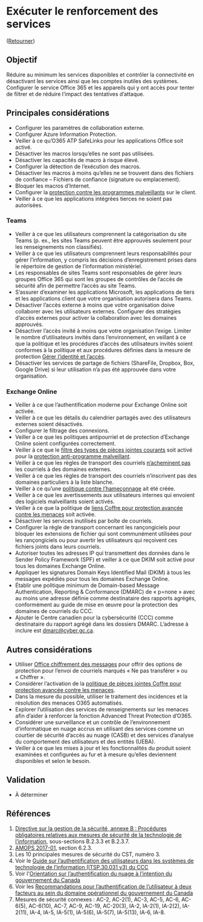 # Exécuter le renforcement des services

([Retourner](README.md#mesures-de-sécurité-initiales))

## Objectif

Réduire au minimum les services disponibles et contrôler la connectivité en désactivant les services ainsi que les comptes inutiles des systèmes. Configurer le service Office 365 et les appareils qui y ont accès pour tenter de filtrer et de réduire l’impact des tentatives d’attaque.

## Principales considérations

* Configurer les paramètres de collaboration externe.
* Configurer Azure Information Protection.
* Veiller à ce qu’O365 ATP SafeLinks pour les applications Office soit activé.
* Désactiver les macros lorsqu’elles ne sont pas utilisées.
* Désactiver les capacités de macro à risque élevé.
* Configurer la détection de l’exécution des macros.
* Désactiver les macros à moins qu’elles ne se trouvent dans des fichiers de confiance – Fichiers de confiance (signature ou emplacement).
* Bloquer les macros d’Internet.
* Configurer la [protection contre les programmes malveillants](https://docs.microsoft.com/fr-ca/microsoft-365/security/office-365-security/anti-malware-protection?view=o365-worldwide) sur le client.
* Veiller à ce que les applications intégrées tierces ne soient pas autorisées.

### Teams

* Veiller à ce que les utilisateurs comprennent la catégorisation du site Teams (p. ex., les sites Teams peuvent être approuvés seulement pour les renseignements non classifiés).
* Veiller à ce que les utilisateurs comprennent leurs responsabilités pour gérer l’information, y compris les décisions d’enregistrement prises dans le répertoire de gestion de l’information ministériel.
* Les responsables de sites Teams sont responsables de gérer leurs groupes Office 365 qui sont les groupes de contrôles de l’accès de sécurité afin de permettre l’accès au site Teams.
* S’assurer d’examiner les applications Microsoft, les applications de tiers et les applications client que votre organisation autorisera dans Teams.
* Désactiver l’accès externe à moins que votre organisation doive collaborer avec les utilisateurs externes. Configurer des stratégies d’accès externes pour activer la collaboration avec les domaines approuvés.
* Désactiver l’accès invité à moins que votre organisation l’exige. Limiter le nombre d’utilisateurs invités dans l’environnement, en veillant à ce que la politique et les procédures d’accès des utilisateurs invités soient conformes à la politique et aux procédures définies dans la mesure de protection [Gérer l’identité et l’accès](https://canada-ca.github.io/cloud-guardrails-O365/FR/01_Manage-Identity-Access.html).
* Désactiver les services de partage de fichiers (ShareFile, Dropbox, Box, Google Drive) si leur utilisation n’a pas été approuvée dans votre organisation.

### Exchange Online

* Veiller à ce que l’authentification moderne pour Exchange Online soit activée.
* Veiller à ce que les détails du calendrier partagés avec des utilisateurs externes soient désactivés.
* Configurer le filtrage des connexions.
* Veiller à ce que les politiques antipourriel et de protection d’Exchange Online soient configurées correctement.
* Veiller à ce que le [filtre des types de pièces jointes courants](https://docs.microsoft.com/fr-ca/exchange/security-and-compliance/mail-flow-rules/common-attachment-blocking-scenarios) soit activé pour la [protection anti-programme malveillant](https://docs.microsoft.com/fr-ca/microsoft-365/security/office-365-security/anti-malware-protection?view=o365-worldwide).
* Veiller à ce que les règles de transport des courriels [n’acheminent pas](https://docs.microsoft.com/fr-ca/microsoft-365/admin/security-and-compliance/secure-your-business-data?view=o365-worldwide) les courriels à des domaines externes.
* Veiller à ce que les règles de transport des courriels n’inscrivent pas des domaines particuliers à la liste blanche.
* Veiller à ce qu’une [politique contre l’hameçonnage](https://docs.microsoft.com/fr-ca/microsoft-365/admin/security-and-compliance/secure-your-business-data?view=o365-worldwide) ait été créée.
* Veiller à ce que les avertissements aux utilisateurs internes qui envoient des logiciels malveillants soient activés.
* Veiller à ce que la politique de [liens Coffre pour protection avancée contre les menaces](https://docs.microsoft.com/fr-ca/microsoft-365/admin/security-and-compliance/secure-your-business-data?view=o365-worldwide) soit activée.
* Désactiver les services inutilisés par boîte de courriels.
* Configurer la règle de transport concernant les rançongiciels pour bloquer les extensions de fichier qui sont communément utilisées pour les rançongiciels ou pour avertir les utilisateurs qui reçoivent ces fichiers joints dans leurs courriels.
* Autoriser toutes les adresses IP qui transmettent des données dans le Sender Policy Framework (SPF) et veiller à ce que DKIM soit activé pour tous les domaines Exchange Online.
* Appliquer les signatures Domain Keys Identified Mail (DKIM) à tous les messages expédiés pour tous les domaines Exchange Online.
* Établir une politique minimum de Domain-based Message Authentication, Reporting & Conformance (DMARC) de « p=none » avec au moins une adresse définie comme destinataire des rapports agrégés, conformément au guide de mise en œuvre pour la protection des domaines de courriels du CCC.
* Ajouter le Centre canadien pour la cybersécurité (CCC) comme destinataire du rapport agrégé dans les dossiers DMARC. L’adresse à inclure est dmarc@cyber.gc.ca.

## Autres considérations

* Utiliser [Office chiffrement des messages](https://docs.microsoft.com/fr-ca/microsoft-365/admin/security-and-compliance/secure-your-business-data?view=o365-worldwide) pour offrir des options de protection pour l’envoi de courriels marqués « Ne pas transférer » ou « Chiffrer ».
* Considérer l’activation de la [politique de pièces jointes Coffre pour protection avancée contre les menaces](https://docs.microsoft.com/fr-ca/microsoft-365/admin/security-and-compliance/secure-your-business-data?view=o365-worldwide).
* Dans la mesure du possible, utiliser le traitement des incidences et la résolution des menaces O365 automatisés.
* Explorer l’utilisation des services de renseignements sur les menaces afin d’aider à renforcer la fonction Advanced Threat Protection d’O365.
* Considérer une surveillance et un contrôle de l’environnement d’informatique en nuage accrus en utilisant des services comme un courtier de sécurité d’accès au nuage (CASB) et des services d’analyse du comportement des utilisateurs et des entités (UEBA).
* Veiller à ce que les mises à jour et les fonctionnalités du produit soient examinées et configurées au fur et à mesure qu’elles deviennent disponibles et selon le besoin.

## Validation

* À déterminer

## Références

1. [Directive sur la gestion de la sécurité, annexe B : Procédures obligatoires relatives aux mesures de sécurité de la technologie de l’information](https://www.tbs-sct.canada.ca/pol/doc-fra.aspx?id=32611), sous-sections B.2.3.3 et B.2.3.7.
2. [AMOPS 2017-01](https://www.canada.ca/en/treasury-board-secretariat/services/access-information-privacy/security-identity-management/direction-secure-use-commercial-cloud-services-spin.html), section 6.2.3.
3. Les 10 principales mesures de sécurité du CST, numéro 3.
4. Voir le [Guide sur l’authentification des utilisateurs dans les systèmes de technologie de l’information (ITSP.30.031 v3) du CCC](https://cyber.gc.ca/fr/orientation/guide-sur-lauthentification-des-utilisateurs-dans-les-systemes-de-technologie-de)
5. Voir l'[Orientation sur l’authentification du nuage à l’intention du gouvernement du Canada](https://intranet.canada.ca/wg-tg/cagc-angc-fra.asp)
6. Voir les [Recommandations pour l’authentification de l’utilisateur à deux facteurs au sein du domaine opérationnel du gouvernement du Canada](https://intranet.canada.ca/wg-tg/rtua-rafu-fra.asp)
7. Mesures de sécurité connexes : AC-2, AC-2(1), AC-3, AC-5, AC-6, AC-6(5), AC-6(10), AC-7, AC-9, AC-19, AC-20(3), IA-2, IA-2(1), IA-2(2), IA-2(11), IA-4, IA-5, IA-5(1), IA-5(6), IA-5(7), IA-5(13), IA-6, IA-8.
